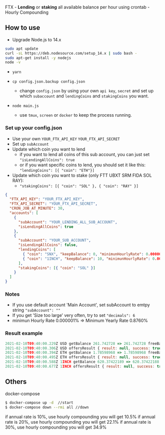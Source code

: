 FTX - **Lending** or **staking** all available balance per hour using crontab - Hourly Compounding

## How to use

- Upgrade Node.js to 14.x

```zsh
sudo apt update
curl -sL https://deb.nodesource.com/setup_14.x | sudo bash -
sudo apt-get install -y nodejs
node -v
```

- `yarn`

- `cp config.json.backup config.json`

  - change `config.json` by using your own `api key`, `secret` and set up which `subaccount` and `lendingCoins` and `stakingCoins` you want.

- `node main.js`

  - use `tmux`, `screen` or `docker` to keep the process running.

### Set up your config.json

- Use your own `YOUR_FTX_API_KEY` `YOUR_FTX_API_SECRET`
- Set up `subAccount`
- Update which coin you want to lend
  - if you want to lend all coins of this sub account, you can just set `"isLendingAllCoins": true`
  - or if you want specific coins to lend, you should set it like this: `"lendingCoins": [{ "coin": "ETH"}]`
- Update which coin you want to stake (only FTT UBXT SRM FIDA SOL RAY):
  - `"stakingCoins": [{ "coin": "SOL" }, { "coin": "RAY" }]`

```json
{
  "FTX_API_KEY": "YOUR_FTX_API_KEY",
  "FTX_API_SECRET": "YOUR_FTX_API_SECRET",
  "CRON_JOB_AT_MINUTE": 30,
  "accounts": [
    {
      "subAccount": "YOUR_LENDING_ALL_SUB_ACCOUNT",
      "isLendingAllCoins": true
    },
    {
      "subAccount": "YOUR_SUB_ACCOUNT",
      "isLendingAllCoins": false,
      "lendingCoins": [
        { "coin": "SNX", "keepBalance": 0, "minimunHourlyRate": 0.000001 },
        { "coin": "1INCH", "keepBalance": 10, "minimunHourlyRate": 0.000001, "decimals": 8 }
      ],
      "stakingCoins": [{ "coin": "SOL" }]
    }
  ]
}
```

### Notes

- If you use default account 'Main Account', set subAccount to emtpy string `"subAccount": ""`
- If you get 'Size too large' very often, try to set `"decimals": 6`
- minimun Hourly Rate 0.000001% => Minimum Yearly Rate 0.8760%

### Result example

```js
2021-02-10T09:40:00.229Z USD getBalance 261.742728 => 261.742728 freeBalance 0.23926331
2021-02-10T09:40:00.306Z USD offersResult { result: null, success: true } 261.742728
2021-02-10T09:40:00.394Z ETH getBalance 1.78598968 => 1.78598968 freeBalance 0.00013262
2021-02-10T09:40:00.495Z ETH offersResult { result: null, success: true } 1.78598968
2021-02-10T09:40:00.588Z 1INCH getBalance 620.37422189 => 620.37422188 freeBalance 0.0473561
2021-02-10T09:40:00.677Z 1INCH offersResult { result: null, success: true } 620.37422188
```

## Others

docker-compose

```bash
$ docker-compose up -d  //start
$ docker-compose down --rmi all //down
```

if annual rate is 10%, use hourly compounding you will get 10.5%
if annual rate is 20%, use hourly compounding you will get 22.1%
if annual rate is 30%, use hourly compounding you will get 34.9%

